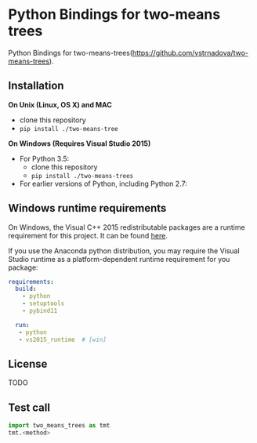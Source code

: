 Python Bindings for two-means trees
===================================

Python Bindings for two-means-trees(https://github.com/vstrnadova/two-means-trees).

Installation
------------

**On Unix (Linux, OS X) and MAC**

 - clone this repository
 - `pip install ./two-means-tree`

**On Windows (Requires Visual Studio 2015)**

 - For Python 3.5:
     - clone this repository
     - `pip install ./two-means-trees`
 - For earlier versions of Python, including Python 2.7:


Windows runtime requirements
----------------------------

On Windows, the Visual C++ 2015 redistributable packages are a runtime
requirement for this project. It can be found [here](https://www.microsoft.com/en-us/download/details.aspx?id=48145).

If you use the Anaconda python distribution, you may require the Visual Studio
runtime as a platform-dependent runtime requirement for you package:

```yaml
requirements:
  build:
    - python
    - setuptools
    - pybind11

  run:
   - python
   - vs2015_runtime  # [win]
```


License
-------
TODO

Test call
---------

```python
import two_means_trees as tmt
tmt.<method>
```
